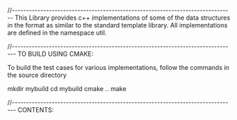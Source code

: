 //------------------------------------------------------------------------------
This Library provides c++ implementations of some of the data structures in the format as similar to the standard template library. All implementations are defined in the namespace util.

//-------------------------------------------------------------------------------
TO BUILD USING CMAKE:

To build the test cases for various implementations, follow the commands in the 
source directory

   mkdir mybuild
   cd mybuild
   cmake ..
   make 

//-------------------------------------------------------------------------------
CONTENTS:

